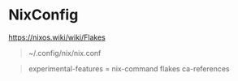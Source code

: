 # NixConfig

https://nixos.wiki/wiki/Flakes

> ~/.config/nix/nix.conf

> experimental-features = nix-command flakes ca-references

